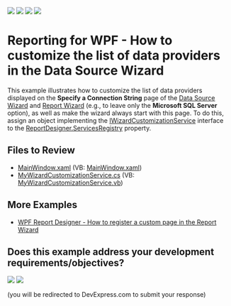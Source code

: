 <!-- default badges list -->
![](https://img.shields.io/endpoint?url=https://codecentral.devexpress.com/api/v1/VersionRange/128605251/23.1.4%2B)
[![](https://img.shields.io/badge/Open_in_DevExpress_Support_Center-FF7200?style=flat-square&logo=DevExpress&logoColor=white)](https://supportcenter.devexpress.com/ticket/details/T456882)
[![](https://img.shields.io/badge/📖_How_to_use_DevExpress_Examples-e9f6fc?style=flat-square)](https://docs.devexpress.com/GeneralInformation/403183)
[![](https://img.shields.io/badge/💬_Leave_Feedback-feecdd?style=flat-square)](#does-this-example-address-your-development-requirementsobjectives)
<!-- default badges end -->
# Reporting for WPF - How to customize the list of data providers in the Data Source Wizard

This example illustrates how to customize the list of data providers displayed on the **Specify a Connection String** page of the [Data Source Wizard](https://docs.devexpress.com/XtraReports/400461/desktop-reporting/wpf-reporting/end-user-report-designer-for-wpf/gui/data-source-wizard) and [Report Wizard](https://docs.devexpress.com/XtraReports/114841/desktop-reporting/wpf-reporting/end-user-report-designer-for-wpf/gui/report-wizard) (e.g., to leave only the **Microsoft SQL Server** option), as well as make the wizard always start with this page.
To do this, assign an object implementing the [IWizardCustomizationService](https://docs.devexpress.com/WPF/DevExpress.Xpf.Reports.UserDesigner.ReportWizard.IWizardCustomizationService) interface to the [ReportDesigner.ServicesRegistry](https://docs.devexpress.com/WPF/DevExpress.Xpf.Reports.UserDesigner.ReportDesignerBase.ServicesRegistry) property.

## Files to Review
* [MainWindow.xaml](./CS/WpfReportDesigner_CustomizeWizard/MainWindow.xaml) (VB: [MainWindow.xaml](./VB/WpfReportDesigner_CustomizeWizard/MainWindow.xaml))
* [MyWizardCustomizationService.cs](./CS/WpfReportDesigner_CustomizeWizard/MyWizardCustomizationService.cs) (VB: [MyWizardCustomizationService.vb](./VB/WpfReportDesigner_CustomizeWizard/MyWizardCustomizationService.vb))

## More Examples

* [WPF Report Designer - How to register a custom page in the Report Wizard](https://github.com/DevExpress-Examples/reporting-wpf-wizard-custom-page)
<!-- feedback -->
## Does this example address your development requirements/objectives?

[<img src="https://www.devexpress.com/support/examples/i/yes-button.svg"/>](https://www.devexpress.com/support/examples/survey.xml?utm_source=github&utm_campaign=reporting-wpf-designer-data-provider-list&~~~was_helpful=yes) [<img src="https://www.devexpress.com/support/examples/i/no-button.svg"/>](https://www.devexpress.com/support/examples/survey.xml?utm_source=github&utm_campaign=reporting-wpf-designer-data-provider-list&~~~was_helpful=no)

(you will be redirected to DevExpress.com to submit your response)
<!-- feedback end -->
